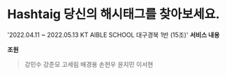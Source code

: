 # Hashtaig 당신의 해시태그를 찾아보세요.
'2022.04.11 ~ 2022.05.13 KT AIBLE SCHOOL 대구경북 1반 (15조)'
**서비스 내용**

**조원**

>강민수 강준모 고세림 배경용 손현우 윤지민 이서현
